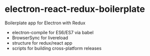 # electron-react-redux-boilerplate
Boilerplate app for Electron with Redux

- electron-compile for ES6/ES7 via babel
- BrowserSync for livereload
- structure for redux/react app
- scripts for building cross-platform releases
